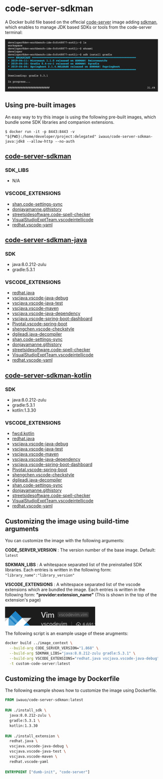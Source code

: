 code-server-sdkman
===================

A Docker build file based on the offecial [code-server](https://github.com/codercom/code-server) image adding [sdkman](https://sdkman.io/), which enables to manage JDK based SDKs or tools from the code-server terminal:

![](./doc/img/sdkman-on-terminal.png)


Using pre-built images
-----------------------
An easy way to try this image is using the following pre-built images, which bundle some SDK libraries and companion extensions.

```console
$ docker run -it -p 8443:8443 -v "${PWD}:/home/developer/project:delegated" iwauo/code-server-sdkman-java:jdk8 --allow-http --no-auth
```


## [code-server-sdkman](https://cloud.docker.com/u/iwauo/repository/docker/iwauo/code-server-sdkman-java:latest)

### SDK_LIBS
 - N/A

### VSCODE_EXTENSIONS
  - [shan.code-settings-sync](https://marketplace.visualstudio.com/items?itemName=shan.code-settings-sync)
  - [donjayamanne.githistory](https://marketplace.visualstudio.com/items?itemName=donjayamanne.githistory)
  - [streetsidesoftware.code-spell-checker](https://marketplace.visualstudio.com/items?itemName=code-spell-checker)
  - [VisualStudioExptTeam.vscodeintellicode](https://marketplace.visualstudio.com/items?itemName=vscodeintellicode)
  - [redhat.vscode-yaml](https://marketplace.visualstudio.com/items?itemName=vscode-yaml)

## [code-server-sdkman-java](https://cloud.docker.com/u/iwauo/repository/docker/iwauo/code-server-sdkman-java:jdk8)

### SDK
 - java:8.0.212-zulu
 - gradle:5.3.1

### VSCODE_EXTENSIONS
  - [redhat.java](https://marketplace.visualstudio.com/items?itemName=redhat.java)
  - [vscjava.vscode-java-debug](https://marketplace.visualstudio.com/items?itemName=vscjava.vscode-java-debug)
  - [vscjava.vscode-java-test](https://marketplace.visualstudio.com/items?itemName=vscjava.vscode-java-test)
  - [vscjava.vscode-maven](https://marketplace.visualstudio.com/items?itemName=vscjava.vscode-maven)
  - [vscjava.vscode-java-dependency](https://marketplace.visualstudio.com/items?itemName=vscjava.vscode-java-dependency)
  - [vscjava.vscode-spring-boot-dashboard](https://marketplace.visualstudio.com/items?itemName=vscjava.vscode-spring-boot-dashboard)
  - [Pivotal.vscode-spring-boot](https://marketplace.visualstudio.com/items?itemName=Pivotal.vscode-spring-boot)
  - [shengchen.vscode-checkstyle](https://marketplace.visualstudio.com/items?itemName=shengchen.vscode-checkstyle)
  - [dgileadi.java-decompiler](https://marketplace.visualstudio.com/items?itemName=dgileadi.java-decompiler)
  - [shan.code-settings-sync](https://marketplace.visualstudio.com/items?itemName=shan.code-settings-sync)
  - [donjayamanne.githistory](https://marketplace.visualstudio.com/items?itemName=donjayamanne.githistory)
  - [streetsidesoftware.code-spell-checker](https://marketplace.visualstudio.com/items?itemName=code-spell-checker)
  - [VisualStudioExptTeam.vscodeintellicode](https://marketplace.visualstudio.com/items?itemName=vscodeintellicode)
  - [redhat.vscode-yaml](https://marketplace.visualstudio.com/items?itemName=vscode-yaml)


## [code-server-sdkman-kotlin](https://cloud.docker.com/u/iwauo/repository/docker/iwauo/code-server-sdkman-kotlin)

### SDK
 - java:8.0.212-zulu
 - gradle:5.3.1
 - kotlin:1.3.30

### VSCODE_EXTENSIONS
  - [fwcd.kotlin](https://marketplace.visualstudio.com/items?itemName=fwcd.kotlin)
  - [redhat.java](https://marketplace.visualstudio.com/items?itemName=redhat.java)
  - [vscjava.vscode-java-debug](https://marketplace.visualstudio.com/items?itemName=vscjava.vscode-java-debug)
  - [vscjava.vscode-java-test](https://marketplace.visualstudio.com/items?itemName=vscjava.vscode-java-test)
  - [vscjava.vscode-maven](https://marketplace.visualstudio.com/items?itemName=vscjava.vscode-maven)
  - [vscjava.vscode-java-dependency](https://marketplace.visualstudio.com/items?itemName=vscjava.vscode-java-dependency)
  - [vscjava.vscode-spring-boot-dashboard](https://marketplace.visualstudio.com/items?itemName=vscjava.vscode-spring-boot-dashboard)
  - [Pivotal.vscode-spring-boot](https://marketplace.visualstudio.com/items?itemName=Pivotal.vscode-spring-boot)
  - [shengchen.vscode-checkstyle](https://marketplace.visualstudio.com/items?itemName=shengchen.vscode-checkstyle)
  - [dgileadi.java-decompiler](https://marketplace.visualstudio.com/items?itemName=dgileadi.java-decompiler)
  - [shan.code-settings-sync](https://marketplace.visualstudio.com/items?itemName=shan.code-settings-sync)
  - [donjayamanne.githistory](https://marketplace.visualstudio.com/items?itemName=donjayamanne.githistory)
  - [streetsidesoftware.code-spell-checker](https://marketplace.visualstudio.com/items?itemName=code-spell-checker)
  - [VisualStudioExptTeam.vscodeintellicode](https://marketplace.visualstudio.com/items?itemName=vscodeintellicode)
  - [redhat.vscode-yaml](https://marketplace.visualstudio.com/items?itemName=vscode-yaml)


Customizing the image using build-time arguments
------------------------------------------------
You can customize the image with the following arguments:

**CODE_SERVER_VERSION**
: The version number of the base image.
  Default: `latest`

**SDKMAN_LIBS**
: A whitespace separated list of the preinstalled SDK libraries.
  Each entries is written in the following form: `"library_name":"library_version"`

**VSCODE_EXTENSIONS**
: A whitespace separated list of the vscode extensions which are bundled the image.
  Each entries is written in the following form: **"provider:extension_name"**
  (This is shown in the top of the extension's page)

  ![](./doc/img/extension_id.png)

The following script is an example usage of these arugments:

```bash
docker build ../image_context \
  --build-arg CODE_SERVER_VERSION="1.868" \
  --build-arg SDKMAN_LIBS="java:8.0.212-zulu gradle:5.3.1" \
  --build-arg VSCODE_EXTENSIONS="redhat.java vscjava.vscode-java-debug" \
  -t custom-code-server:latest
```

Customizing the image by Dockerfile
------------------------------------------------
The following example shows how to customize the image using Dockerfile.

```Dockerfile
FROM iwauo/code-server-sdkman:latest

RUN ./install_sdk \
  java:8.0.212-zulu \
  gradle:5.3.1 \
  kotlin:1.3.30

RUN ./install_extension \
  redhat.java \
  vscjava.vscode-java-debug \
  vscjava.vscode-java-test \
  vscjava.vscode-maven \
  redhat.vscode-yaml

ENTRYPOINT ["dumb-init", "code-server"]
```

